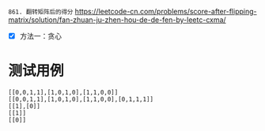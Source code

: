 
`861. 翻转矩阵后的得分` https://leetcode-cn.com/problems/score-after-flipping-matrix/solution/fan-zhuan-ju-zhen-hou-de-de-fen-by-leetc-cxma/
- [x] 方法一：贪心

# 测试用例

```
[[0,0,1,1],[1,0,1,0],[1,1,0,0]]
[[0,0,1,1],[1,0,1,0],[1,1,0,0],[0,1,1,1]]
[[1],[0]]
[[1]]
[[0]]
```
